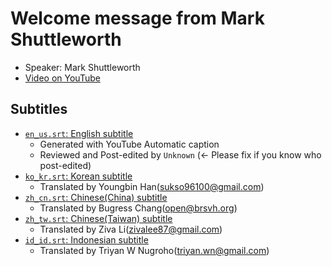 # Welcome message from Mark Shuttleworth

- Speaker: Mark Shuttleworth
- [Video on YouTube](https://www.youtube.com/watch?v=RIfRIS9Xa9I)

## Subtitles

- [`en_us.srt`: English subtitle](en_us.srt)
    - Generated with YouTube Automatic caption
    - Reviewed and Post-edited by `Unknown` (<- Please fix if you know who post-edited)
- [`ko_kr.srt`: Korean subtitle](ko_kr.srt)
    - Translated by Youngbin Han(sukso96100@gmail.com)
- [`zh_cn.srt`: Chinese(China) subtitle](zh_cn.srt)
    - Translated by Bugress Chang(open@brsvh.org)
- [`zh_tw.srt`: Chinese(Taiwan) subtitle](zh_tw.srt)
    - Translated by Ziva Li(zivalee87@gmail.com)
- [`id_id.srt`: Indonesian subtitle](id_id.srt)
    - Translated by Triyan W Nugroho(triyan.wn@gmail.com)